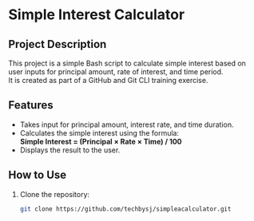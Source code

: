 # Simple Interest Calculator

## Project Description
This project is a simple Bash script to calculate simple interest based on user inputs for principal amount, rate of interest, and time period.  
It is created as part of a GitHub and Git CLI training exercise.

## Features
- Takes input for principal amount, interest rate, and time duration.
- Calculates the simple interest using the formula:  
  **Simple Interest = (Principal × Rate × Time) / 100**
- Displays the result to the user.

## How to Use
1. Clone the repository:
   ```bash
   git clone https://github.com/techbysj/simpleacalculator.git
